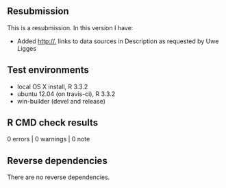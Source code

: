 ## Resubmission

This is a resubmission. In this version I have:

* Added <http://.> links to data sources in Description as requested by Uwe Ligges

## Test environments

* local OS X install, R 3.3.2
* ubuntu 12.04 (on travis-ci), R 3.3.2
* win-builder (devel and release)

## R CMD check results

0 errors | 0 warnings | 0 note

## Reverse dependencies

There are no reverse dependencies.
